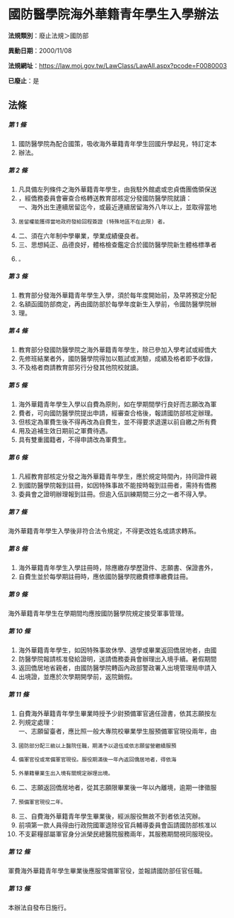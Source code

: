 # 國防醫學院海外華籍青年學生入學辦法

**法規類別**：廢止法規＞國防部

**異動日期**：2000/11/08  

**法規網址**：https://law.moj.gov.tw/LawClass/LawAll.aspx?pcode=F0080003

**已廢止**：是



## 法條
##### 第 1 條
1. 國防醫學院為配合國策，吸收海外華籍青年學生回國升學起見，特訂定本
1. 辦法。

##### 第 2 條
1. 凡具備左列條件之海外華籍青年學生，由我駐外館處或忠貞僑團僑領保送
1. ，經僑務委員會審查合格轉送教育部核定分發國防醫學院就讀：  
一、海外出生連續居留迄今，或最近連續居留海外八年以上，並取得當地
1.     居留權能獲得當地政府發給回程簽證 (特殊地區不在此限) 者。
1. 二、須在六年制中學畢業，學業成績優良者。
1. 三、思想純正、品德良好，體格檢查鑑定合於國防醫學院新生體格標準者
1.     。

##### 第 3 條
1. 教育部分發海外華籍青年學生入學，須於每年度開始前，及早將預定分配
1. 名額函國防部商定，再由國防部於每學年度新生入學前，令國防醫學院辦
1. 理。

##### 第 4 條
1. 教育部分發國防醫學院之海外華籍青年學生，除已參加入學考試或經僑大
1. 先修班結業者外，國防醫學院得加以甄試或測驗，成績及格者即予收錄，
1. 不及格者商請教育部另行分發其他院校就讀。

##### 第 5 條
1. 海外華籍青年學生入學以自費為原則，如在學期間學行良好而志願改為軍
1. 費者，可向國防醫學院提出申請，經審查合格後，報請國防部核定辦理。
1. 但核定為軍費生後不得再改為自費生，並不得要求退還以前自繳之所有費
1. 用及追補生效日期前之軍費待遇。
1. 具有雙重國籍者，不得申請改為軍費生。

##### 第 6 條
1. 凡經教育部核定分發之海外華籍青年學生，應於規定時間內，持同證件親
1. 到國防醫學院報到註冊，如因特殊事故不能按時報到註冊者，需持有僑務
1. 委員會之證明辦理報到註冊。但逾入伍訓練期間三分之一者不得入學。

##### 第 7 條
海外華籍青年學生入學後非符合法令規定，不得更改姓名或請求轉系。

##### 第 8 條
1. 海外華籍青年學生入學註冊時，除應繳存學歷證件、志願書、保證書外，
1. 自費生並於每學期註冊時，應依國防醫學院繳費標準繳費註冊。

##### 第 9 條
海外華籍青年學生在學期間均應按國防醫學院規定接受軍事管理。

##### 第 10 條
1. 海外華籍青年學生，如因特殊事故休學、退學或畢業返回僑居地者，由國
1. 防醫學院報請核准發給證明，送請僑務委員會辦理出入境手續。暑假期間
1. 返回僑居地省親者，由國防醫學院轉函內政部警政署入出境管理局申請入
1. 出境證，並應於次學期開學前，返院銷假。

##### 第 11 條
1. 自費海外華籍青年學生畢業時授予少尉預備軍官適任證書，依其志願按左
1. 列規定處理：  
一、志願留臺者，應比照一般大專院校畢業學生服預備軍官現役兩年，由
1.     國防部分配三級以上醫院任職，期滿予以退伍或依志願留營繼續服預
1.     備軍官役或常備軍官現役。服役期滿後一年內返回僑居地者，得依海
1.     外華籍畢業生出入境有關規定辦理出境。
1. 二、志願返回僑居地者，從其志願限畢業後一年以內離境，逾期一律徵服
1.     預備軍官現役二年。
1. 三、自費海外華籍青年學生畢業後，經派服役無故不到者依法究辦。
1. 前項第一款人員得由行政院國軍退除役官兵輔導委員會函請國防部核准以
1. 不支薪糧部屬軍官身分派榮民總醫院服務兩年，其服務期間視同服現役。

##### 第 12 條
軍費海外華籍青年學生畢業後應服常備軍官役，並報請國防部任官任職。

##### 第 13 條
本辦法自發布日施行。


